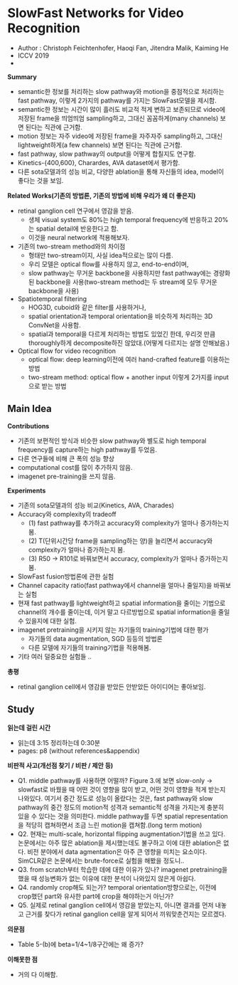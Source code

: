 # SlowFast Networks for Video Recognition
- Author : Christoph Feichtenhofer, Haoqi Fan, Jitendra Malik, Kaiming He
- ICCV 2019
- 
**Summary**
- semantic한 정보를 처리하는 slow pathway와 motion을 중점적으로 처리하는 fast pathway, 이렇게 2가지의 pathway를 가지는 SlowFast모델을 제시함.
- semantic한 정보는 시간이 많이 흘러도 비교적 적게 변하고 보존되므로 video에 저장된 frame을 띄엄띄엄 sampling하고, 그대신 꼼꼼하게(many channels) 보면 된다는 직관에 근거함.
- motion 정보는 자주 video에 저장된 frame을 자주자주 sampling하고, 그대신 lightweight하게(a few channels) 보면 된다는 직관에 근거함.
- fast pathway, slow pathway의 output을 어떻게 합칠지도 연구함.
- Kinetics-{400,600}, Charardes, AVA dataset에서 평가함.
- 다른 sota모델과의 성능 비교, 다양한 ablation을 통해 자신들의 idea, model이 좋다는 것을 보임.

**Related Works(기존의 방법론, 기존의 방법에 비해 우리가 왜 더 좋은지)**
- retinal ganglion cell 연구에서 영감을 받음.
  - 생체 visual system도 80%는 high temporal frequency에 반응하고 20%는 spatial detail에 반응한다고 함.
  - 이것을 neural network에 적용해보자.
- 기존의 two-stream method와의 차이점
  - 형태만 two-stream이지, 사실 idea적으로는 많이 다름.
  - 우리 모델은 optical flow를 사용하지 않고, end-to-end이며, 
  - slow pathway는 무거운 backbone을 사용하지만 fast pathway에는 경량화된 backbone을 사용(two-stream method는 두 stream에 모두 무거운 backbone을 사용)
- Spatiotemporal filtering
  - HOG3D, cuboid와 같은 filter를 사용하거나,
  - spatial orientation과 temporal orientation을 비슷하게 처리하는 3D ConvNet을 사용함.
  - spatial과 temporal을 다르게 처리하는 방법도 있었긴 한데, 우리것 만큼 thoroughly하게 decomposite하진 않았대.(어떻게 다르지는 설명 안해놨음.)
- Optical flow for video recognition
  - optical flow: deep learning이전에 여러 hand-crafted feature를 이용하는 방법
  - two-stream method: optical flow + another input 이렇게 2가지를 input으로 받는 방법


**Main Idea**
- 

**Contributions**
- 기존의 보편적인 방식과 비슷한 slow pathway와 별도로 high temporal frequency를 capture하는 high pathway를 두었음.
- 다른 연구들에 비해 큰 폭의 성능 향상
- computational cost를 많이 추가하지 않음.
- imagenet pre-training을 쓰지 않음.

**Experiments**
- 기존의 sota모델과의 성능 비교(Kinetics, AVA, Charades)
- Accuracy와 complexity의 tradeoff
  - (1) fast pathway를 추가하고 accuracy와 complexity가 얼마나 증가하는지 봄.
  - (2) T(단위시간당 frame을 sampling하는 양)을 늘리면서 accuracy와 complexity가 얼마나 증가하는지 봄.
  - (3) R50 -> R101로 바꿔보면서 accuracy, complexity가 얼마나 증가하는지 봄.
- SlowFast fusion방법론에 관한 실험
- Channel capacity ratio(fast pathway에서 channel을 얼마나 줄일지)을 바꿔보는 실험
- 현재 fast pathway를 lightweight하고 spatial information을 줄이는 기법으로 channel의 개수를 줄이는데, 이거 말고 다르방법으로 spatial information을 줄일 수 있을지에 대한 실험.
- imagenet pretraining을 시키지 않는 자기들의 training기법에 대한 평가
  - 자기들의 data augmentation, SGD 등등의 방법론
  - 다른 모델에 자기들의 training기법을 적용해봄.
- 기타 여러 덜중요한 실험들 ..

**총평**
- retinal ganglion cell에서 영감을 받았든 안받았든 아이디어는 좋아보임.

## Study

**읽는데 걸린 시간**
- 읽는데 3:15 정리하는데 0:30분
- pages: p8 (without references&appendix) 


**비판적 사고(개선점 찾기 / 비판 / 제안 등)**
- Q1. middle pathway를 사용하면 어떨까? Figure 3.에 보면 slow-only -> slowfast로 바꿨을 때 어떤 것이 영향을 많이 받고, 어떤 것이 영향을 적게 받는지 나와있다.
여기서 중간 정도로 성능이 올랐다는 것은, fast pathway와 slow pathway의 중간 정도의 motion적 성격과 semantic적 성격을 가지는게 충분히 있을 수 있다는 것을 의미한다. 
middle pathway를 두면 spatial representation을 적당히 캡쳐하면서 조금 느린 motion을 캡쳐함.(long term motion)
- Q2. 현재는 multi-scale, horizontal flipping augmentation기법을 쓰고 있다. 논문에서는 아주 많은 ablation을 제시했는데도 불구하고 이에 대한 ablation은 없다.
비전 분야에서 data agmentation은 아주 큰 영향을 미치는 요소이다. SimCLR같은 논문에서는 brute-force로 실험을 해봤을 정도니.. 
- Q3. from scratch부터 학습한 데에 대한 이유가 있나? imagenet pretraining을 했을 때 성능변화가 없는 이유에 대한 분석이 나와있지 않은게 아쉽다.
- Q4. randomly crop해도 되는가? temporal orientation방향으로는, 이전에 crop했던 part와 유사한 part에 crop을 해야하는거 아닌가?
- Q5. 실제로 retinal ganglion cell에서 영감을 받았는지, 아니면 결과를 먼저 내놓고 근거를 찾다가 retinal ganglion cell을 알게 되어서 끼워맞춘건지는 모르겠다.

**의문점**
- Table 5-(b)에 beta=1/4~1/8구간에는 왜 증가?

**이해못한 점**
- 거의 다 이해함.
